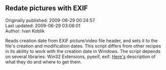 ## Redate pictures with EXIF  
Originally published: 2009-06-29 00:24:57  
Last updated: 2009-06-29 03:06:01  
Author: Ivan Koblik  
  
Reads creation date from EXIF picture/video file header, and sets it to the file's creation and modification dates. This script differs from other recipes in its ability to work with the creation date in Windows.
The script depends on several libraries: Win32 Extensions, pyexif, exif. [Here's](http://koblik.blogspot.com/2009/06/exif-with-python.html) description of what they do and where to get them.